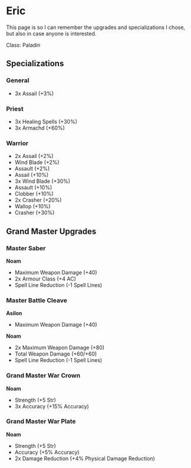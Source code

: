 # Eric

This page is so I can remember the upgrades and specializations I chose, but also in case anyone is interested.

Class: Paladin

## Specializations

### General

- 3x Assail (+3%)

### Priest

- 3x Healing Spells (+30%)
- 3x Armachd (+60%)

### Warrior

- 2x Assail (+2%)
- Wind Blade (+2%)
- Assault (+2%)
- Assail (+10%)
- 3x Wind Blade (+30%)
- Assault (+10%)
- Clobber (+10%)
- 2x Crasher (+20%)
- Wallop (+10%)
- Crasher (+30%)

## Grand Master Upgrades

### Master Saber

**Noam**

- Maximum Weapon Damage (+40)
- 2x Armour Class (+4 AC)
- Spell Line Reduction (-1 Spell Lines)

### Master Battle Cleave

**Asilon**

- Maximum Weapon Damage (+40)

**Noam**

- 2x Maximum Weapon Damage (+80)
- Total Weapon Damage (+60/+60)
- Spell Line Reduction (-1 Spell Lines)

### Grand Master War Crown

**Noam**

- Strength (+5 Str)
- 3x Accuracy (+15% Accuracy)

### Grand Master War Plate

**Noam**

- Strength (+5 Str)
- Accuracy (+5% Accuracy)
- 2x Damage Reduction (+4% Physical Damage Reduction)

